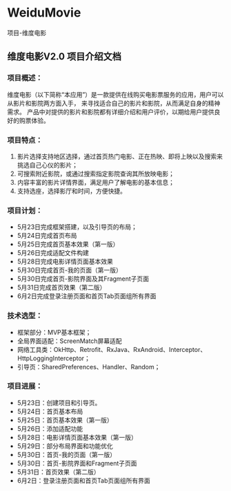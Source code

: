 # WeiduMovie
项目-维度电影  

## 维度电影V2.0 项目介绍文档  

### 项目概述：  

维度电影（以下简称“本应用”）是一款提供在线购买电影票服务的应用，用户可以从影片和影院两方面入手， 来寻找适合自己的影片和影院，从而满足自身的精神需求。
产品中对提供的影片和影院都有详细介绍和用户评价，以期给用户提供良好的购票体验。  

### 项目特点：  

1. 影片选择支持地区选择，通过首页热门电影、正在热映、即将上映以及搜索来挑选自己心仪的影片；
2. 可搜索附近影院，或通过搜索指定影院查询其所放映电影；
3. 内容丰富的影片详情界面，满足用户了解电影的基本信息；
4. 支持选座，选择影厅和时间，方便快捷。  

### 项目计划：  

* 5月23日完成框架搭建，以及引导页的布局；
* 5月24日完成首页布局
* 5月25日完成首页基本效果（第一版）
* 5月26日完成适配文件构建
* 5月28日完成电影详情页面基本效果
* 5月30日完成首页-我的页面（第一版）
* 5月30日完成首页-影院界面及其Fragment子页面
* 5月31日完成首页效果（第二版）
* 6月2日完成登录注册页面和首页Tab页面组所有界面  

### 技术选型：  

* 框架部分：MVP基本框架；
* 全局界面适配：ScreenMatch屏幕适配
* 网络工具类：OkHttp、Retrofit、RxJava、RxAndroid、Interceptor、HttpLoggingInterceptor；
* 引导页：SharedPreferences、Handler、Random；  

### 项目进展：  

* 5月23日：创建项目和引导页。
* 5月24日：首页基本布局
* 5月25日：首页基本效果（第一版）
* 5月26日：添加适配功能
* 5月28日：电影详情页面基本效果（第一版）
* 5月29日：部分布局界面和功能优化
* 5月30日：首页-我的页面（第一版）
* 5月30日：首页-影院界面和Fragment子页面
* 5月31日：首页效果（第二版）
* 6月2日：登录注册页面和首页Tab页面组所有界面  
